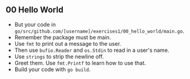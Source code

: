 ## 00 Hello World

* But your code in `go/src/github.com/[username]/exercises1/00_hello_world/main.go`.
* Remember the package must be main.
* Use `fmt` to print out a message to the user.
* Then use `bufio.Reader` and `os.Stdin` to read in a user's name.
* Use `strings` to strip the newline off.
* Greet them. Use `fmt.Printf` to learn how to use that.
* Build your code with `go build`.
